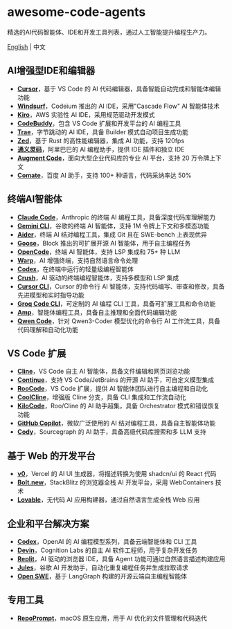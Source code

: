 # awesome-code-agents

精选的AI代码智能体、IDE和开发工具列表，通过人工智能提升编程生产力。

[English](README.md) | 中文

## AI增强型IDE和编辑器

- **[Cursor](https://cursor.com/)**，基于 VS Code 的 AI 代码编辑器，具备智能自动完成和智能体编辑功能
- **[Windsurf](https://windsurf.com/)**，Codeium 推出的 AI IDE，采用"Cascade Flow" AI 智能体技术
- **[Kiro](https://kiro.dev/)**，AWS 实验性 AI IDE，采用规范驱动开发模式
- **[CodeBuddy](https://www.codebuddy.com/)**，包含 VS Code 扩展和开发平台的 AI 编程工具
- **[Trae](https://www.trae.ai/)**，字节跳动的 AI IDE，具备 Builder 模式自动项目生成功能
- **[Zed](https://zed.dev/)**，基于 Rust 的高性能编辑器，集成 AI 功能，支持 120fps
- **[通义灵码](https://lingma.aliyun.com/)**，阿里巴巴的 AI 编程助手，提供 IDE 插件和独立 IDE
- **[Augment Code](https://www.augmentcode.com/)**，面向大型企业代码库的专业 AI 平台，支持 20 万令牌上下文
- **[Comate](https://comate.baidu.com/en)**，百度 AI 助手，支持 100+ 种语言，代码采纳率达 50%

## 终端AI智能体

- **[Claude Code](https://www.anthropic.com/claude-code)**，Anthropic 的终端 AI 编程工具，具备深度代码库理解能力
- **[Gemini CLI](https://github.com/google-gemini/gemini-cli)**，谷歌的终端 AI 智能体，支持 1M 令牌上下文和多模态功能
- **[Aider](https://aider.chat/)**，终端 AI 结对编程工具，集成 Git 且在 SWE-bench 上表现优异
- **[Goose](https://block.github.io/goose/)**，Block 推出的可扩展开源 AI 智能体，用于自主编程任务
- **[OpenCode](https://opencode.ai/)**，终端 AI 智能体，支持 LSP 集成和 75+ 种 LLM
- **[Warp](https://www.warp.dev/)**，AI 增强终端，支持自然语言命令处理
- **[Codex](https://github.com/openai/codex)**，在终端中运行的轻量级编程智能体
- **[Crush](https://github.com/charmbracelet/crush)**，AI 驱动的终端编程智能体，支持多模型和 LSP 集成
- **[Cursor CLI](https://cursor.com/cli)**，Cursor 的命令行 AI 智能体，支持代码编写、审查和修改，具备先进模型和实时指导功能
- **[Groq Code CLI](https://github.com/build-with-groq/groq-code-cli)**，可定制的 AI 编程 CLI 工具，具备可扩展工具和命令功能
- **[Amp](https://ampcode.com/)**，智能体编程工具，具备自主推理和全面代码编辑功能
- **[Qwen Code](https://github.com/QwenLM/qwen-code)**，针对 Qwen3-Coder 模型优化的命令行 AI 工作流工具，具备代码理解和自动化功能

## VS Code 扩展

- **[Cline](https://cline.bot/)**，VS Code 自主 AI 智能体，具备文件编辑和网页浏览功能
- **[Continue](https://www.continue.dev/)**，支持 VS Code/JetBrains 的开源 AI 助手，可自定义模型集成
- **[RooCode](https://roocode.com/)**，VS Code 扩展，提供 AI 智能体团队进行自主编程和自动化
- **[CoolCline](https://github.com/coolcline/coolcline)**，增强版 Cline 分支，具备 CLI 集成和工作流自动化
- **[KiloCode](https://kilocode.ai/)**，Roo/Cline 的 AI 助手超集，具备 Orchestrator 模式和错误恢复功能
- **[GitHub Copilot](https://github.com/features/copilot)**，微软广泛使用的 AI 结对编程工具，具备自主智能体功能
- **[Cody](https://sourcegraph.com/cody)**，Sourcegraph 的 AI 助手，具备高级代码库搜索和多 LLM 支持

## 基于 Web 的开发平台

- **[v0](https://v0.dev/)**，Vercel 的 AI UI 生成器，将描述转换为使用 shadcn/ui 的 React 代码
- **[Bolt.new](https://bolt.new/)**，StackBlitz 的浏览器全栈 AI 开发平台，采用 WebContainers 技术
- **[Lovable](https://lovable.dev/)**，无代码 AI 应用构建器，通过自然语言生成全栈 Web 应用

## 企业和平台解决方案

- **[Codex](https://openai.com/codex/)**，OpenAI 的 AI 编程模型系列，具备云端智能体和 CLI 工具
- **[Devin](https://cognition.ai/)**，Cognition Labs 的自主 AI 软件工程师，用于复杂开发任务
- **[Replit](https://replit.com/)**，AI 驱动的浏览器 IDE，具备 Agent 功能可通过自然语言描述构建应用
- **[Jules](https://jules.google/)**，谷歌 AI 开发助手，自动化重复编程任务并生成拉取请求
- **[Open SWE](https://github.com/langchain-ai/open-swe)**，基于 LangGraph 构建的开源云端自主编程智能体

## 专用工具

- **[RepoPrompt](https://repoprompt.com/)**，macOS 原生应用，用于 AI 优化的文件管理和代码迭代